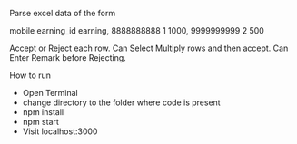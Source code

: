 Parse excel data of the form

mobile    earning_id	earning,
8888888888    1 	  1000,
9999999999	  2 	  500


Accept or Reject each row.
Can Select Multiply rows and then accept.
Can Enter Remark before Rejecting.


How to run
 - Open Terminal
 - change directory to the folder where code is present
 - npm install
 - npm start
 - Visit localhost:3000
